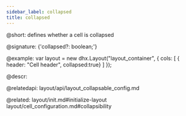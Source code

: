 ```yaml
---
sidebar_label: collapsed
title: collapsed
---          
```


@short: defines whether a cell is collapsed

@signature: {'collapsed?: boolean;'}

@example:
var layout = new dhx.Layout("layout_container", {
    cols: [
      { header: "Cell header", collapsed:true}
    ]
});



@descr: 

@relatedapi: layout/api/layout_collapsable_config.md

@related: layout/init.md#initialize-layout
layout/cell_configuration.md#collapsibility
